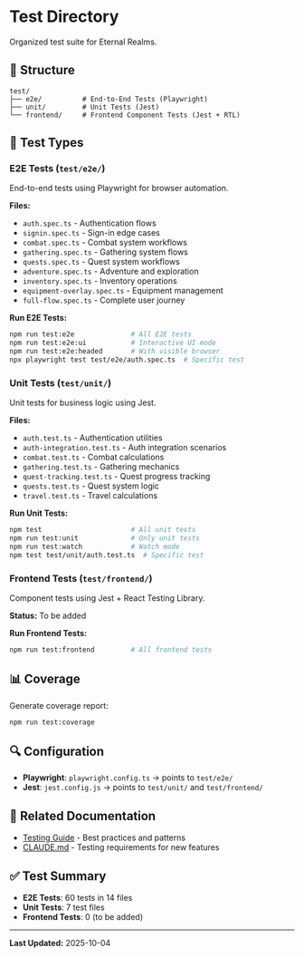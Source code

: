 # Test Directory

Organized test suite for Eternal Realms.

## 📁 Structure

```
test/
├── e2e/          # End-to-End Tests (Playwright)
├── unit/         # Unit Tests (Jest)
└── frontend/     # Frontend Component Tests (Jest + RTL)
```

## 🧪 Test Types

### E2E Tests (`test/e2e/`)

End-to-end tests using Playwright for browser automation.

**Files:**
- `auth.spec.ts` - Authentication flows
- `signin.spec.ts` - Sign-in edge cases
- `combat.spec.ts` - Combat system workflows
- `gathering.spec.ts` - Gathering system flows
- `quests.spec.ts` - Quest system workflows
- `adventure.spec.ts` - Adventure and exploration
- `inventory.spec.ts` - Inventory operations
- `equipment-overlay.spec.ts` - Equipment management
- `full-flow.spec.ts` - Complete user journey

**Run E2E Tests:**
```bash
npm run test:e2e              # All E2E tests
npm run test:e2e:ui           # Interactive UI mode
npm run test:e2e:headed       # With visible browser
npx playwright test test/e2e/auth.spec.ts  # Specific test
```

### Unit Tests (`test/unit/`)

Unit tests for business logic using Jest.

**Files:**
- `auth.test.ts` - Authentication utilities
- `auth-integration.test.ts` - Auth integration scenarios
- `combat.test.ts` - Combat calculations
- `gathering.test.ts` - Gathering mechanics
- `quest-tracking.test.ts` - Quest progress tracking
- `quests.test.ts` - Quest system logic
- `travel.test.ts` - Travel calculations

**Run Unit Tests:**
```bash
npm test                      # All unit tests
npm run test:unit             # Only unit tests
npm run test:watch            # Watch mode
npm test test/unit/auth.test.ts  # Specific test
```

### Frontend Tests (`test/frontend/`)

Component tests using Jest + React Testing Library.

**Status:** To be added

**Run Frontend Tests:**
```bash
npm run test:frontend         # All frontend tests
```

## 📊 Coverage

Generate coverage report:
```bash
npm run test:coverage
```

## 🔍 Configuration

- **Playwright**: `playwright.config.ts` → points to `test/e2e/`
- **Jest**: `jest.config.js` → points to `test/unit/` and `test/frontend/`

## 📖 Related Documentation

- [Testing Guide](../docs/guides/TESTING.md) - Best practices and patterns
- [CLAUDE.md](../CLAUDE.md) - Testing requirements for new features

## ✅ Test Summary

- **E2E Tests**: 60 tests in 14 files
- **Unit Tests**: 7 test files
- **Frontend Tests**: 0 (to be added)

---

**Last Updated:** 2025-10-04
